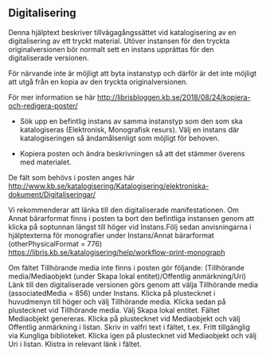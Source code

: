 ## Digitalisering

Denna hjälptext beskriver tillvägagångssättet vid katalogisering av en digitalisering av ett tryckt material. Utöver instansen för den tryckta originalversionen bör normalt sett en instans upprättas för den digitaliserade versionen. 

För närvande inte är möjligt att byta instanstyp och därför är det inte möjligt att utgå från en kopia av den tryckta originalversionen. 

För mer information se här  http://librisbloggen.kb.se/2018/08/24/kopiera-och-redigera-poster/ 

* Sök upp en befintlig instans av samma instanstyp  som den som ska katalogiseras (Elektronisk, Monografisk resurs). Välj en instans där katalogiseringen så ändamålsenligt som möjligt för behoven.

* Kopiera posten och ändra beskrivningen så att det stämmer överens med materialet.

De fält som behövs i posten anges här http://www.kb.se/katalogisering/Katalogisering/elektroniska-dokument/Digitaliseringar/ 

Vi rekommenderar att länka till den digitaliserade manifestationen. Om Annat bärarformat finns i posten ta bort den befintliga instansen genom att klicka på soptunnan längst till höger vid Instans.Följ sedan anvisningarna i hjälptexterna för monografier under Instans/Annat bärarformat (otherPhysicalFormat = 776) https://libris.kb.se/katalogisering/help/workflow-print-monograph 

Om fältet Tillhörande media inte finns i posten gör följande:
(Tillhörande media/Mediaobjekt (under Skapa lokal entitet)/Offentlig anmärkning/Uri)
Länk till den digitaliserade versionen görs genom att välja Tillhörande media (associatedMedia = 856) under Instans.
Klicka på plustecknet i huvudmenyn till höger och välj Tillhörande media.
Klicka sedan på plustecknet vid Tillhörande media.
Välj Skapa lokal entitet. Fältet Mediaobjekt genereras.
Klicka på plustecknet vid Mediaobjekt och välj Offentlig anmärkning i listan. Skriv in valfri text i fältet, t.ex. Fritt tillgänglig via Kungliga biblioteket.
Klicka igen på plustecknet vid Mediaobjekt och välj Uri i listan. Klistra in relevant länk i fältet.


 

